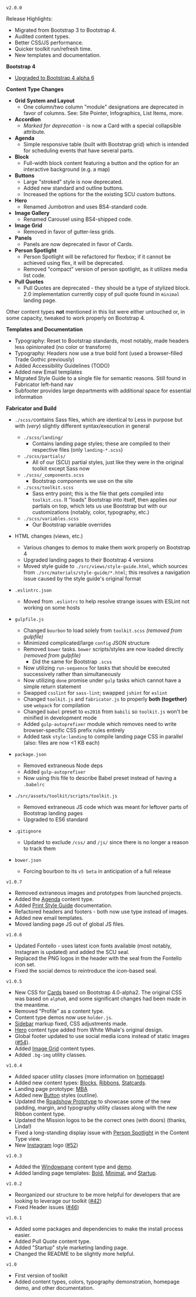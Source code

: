 ```v2.0.0```

Release Highlights:

- Migrated from Bootstrap 3 to Bootstrap 4.
- Audited content types.
- Better CSS/JS performance.
- Quicker toolkit run/refresh time.
- New templates and documentation.

**Bootstrap 4**
- [Upgraded to Bootstrap 4 alpha 6](https://v4-alpha.getbootstrap.com/getting-started/introduction/)


**Content Type Changes**

- **Grid System and Layout**
  - One column/two column "module" designations are deprecated in favor of columns. See: Site Pointer, Infographics, List Items, more.
- **Accordion**
  - _Marked for deprecation_ - is now a Card with a special collapsible attribute.
- **Agenda**
  - Simple responsive table (built with Bootstrap grid) which is intended for scheduling events that have several parts.
- **Block**
  - Full-width block content featuring a button and the option for an interactive background (e.g. a map)
- **Buttons**
  - Large "stroked" style is now deprecated.
  - Added new standard and outline buttons.
  - Increased the options for the the existing SCU custom buttons.
- **Hero**
  - Renamed Jumbotron and uses BS4-standard code.
- **Image Gallery**
  - Renamed Carousel using BS4-shipped code.
- **Image Grid**
  - Removed in favor of gutter-less grids.
- **Panels**
  - Panels are now deprecated in favor of Cards.
- **Person Spotlight**
  - Person Spotlight will be refactored for flexbox; if it cannot be achieved using flex, it will be deprecated.
  - Removed "compact" version of person spotlight, as it utilizes media list code.
- **Pull Quotes**
  - Pull Quotes are deprecated - they should be a type of stylized block.  2.0 implementation currently copy of pull quote found in `minimal` landing page.
  
Other content types **not** mentioned in this list were either untouched or, in some capacity, tweaked to work properly on Bootstrap 4.


**Templates and Documentation**
- Typography: Reset to Bootstrap standards, most notably, made headers less opinionated (no color or transform)
- Typography: Headers now use a true bold font (used a browser-filled Trade Gothic previously)
- Added Accessibility Guidelines (TODO)
- Added new Email templates
- Migrated Style Guide to a single file for semantic reasons.  Still found in Fabricator left-hand nav
- Subfooter provides large departments with additional space for essential information

**Fabricator and Build**

- `./scss/`contains Sass files, which are identical to Less in purpose but with (*very*) slightly different syntax/execution in general
  - `./scss/landing/`
    - Contains landing page styles; these are compiled to their respective files (only `landing-*.scss`)
  - `./scss/partials/`
    - All of our (SCU) partial styles, just like they were in the original toolkit except Sass now
  - `./scss/_components.scss`
      - Bootstrap components we use on the site
  - `./scss/toolkit.scss`
    - Sass entry point; this is the file that gets compiled into `toolkit.css`.  It "loads" Bootstrap into itself, then
    applies our partials on top, which lets us use Bootstrap but with our customizations (notably, color, typography, etc.)
  - `./scss/variables.scss`
    - Our Bootstrap variable overrides


- HTML changes (views, etc.)
  - Various changes to demos to make them work properly on Bootstrap 4
  - Upgraded landing pages to their Bootstrap 4 versions
  - Moved style guide to `./src/views/style-guide.html`, which sources from `./src/materials/style-guide/*.html`; this resolves
  a navigation issue caused by the style guide's original format


- `.eslintrc.json`
  - Moved from `.eslintrc` to help resolve strange issues with ESLint not working on some hosts


- `gulpfile.js`
  - Changed `bourbon` to load solely from `toolkit.scss` *(removed from gulpfile)*
  - Minimized complicated/large `config` JSON structure
  - Removed `bower` tasks.  `bower` scripts/styles are now loaded directly *(removed from gulpfile)*
    - Did the same for Bootstrap `.scss`
  - Now utilizing `run-sequence` for tasks that should be executed successively rather than simultaneously
  - Now utilizing `done` promise under `gulp` tasks which cannot have a simple return statement
  - Swapped `csslint` for `sass-lint`; swapped `jshint` for `eslint`
  - Changed `toolkit.js` and `fabricator.js` to properly **both (together)** use `webpack` for compilation
  - Changed `babel` preset to `es2016` from `babili` so `toolkit.js` won't be minified in development mode
  - Added `gulp-autoprefixer` module which removes need to write browser-specific CSS prefix rules entirely
  - Added task `style:landing` to compile landing page CSS in parallel (also: files are now <1 KB each)


- `package.json`
  - Removed extraneous Node deps
  - Added `gulp-autoprefixer`
  - Now using this file to describe Babel preset instead of having a `.babelrc`
 
 
- `./src/assets/toolkit/scripts/toolkit.js`
  - Removed extraneous JS code which was meant for leftover parts of Bootstrap landing pages
  - Upgraded to ES6 standard
  
  
- `.gitignore`
  - Updated to exclude `/css/` and `/js/` since there is no longer a reason to track them
  
  
- `bower.json`
  - Forcing bourbon to its `v5 beta` in anticipation of a full release
  

```v1.0.7```
- Removed extraneous images and prototypes from launched projects.
- Added the [Agenda](/content-types.html#agenda) content type.
- Added [Print Style Guide](/docs.html#print-style-guide) documentation.
- Refactored headers and footers - both now use type instead of images.
- Added new email templates.
- Moved landing page JS out of global JS files.

```v1.0.6```
- Updated Fontello - uses latest icon fonts available (most notably, Instagram is updated) and added the SCU seal.
- Replaced the PNG logos in the header with the seal from the Fontello icon set.
- Fixed the social demos to reintroduce the icon-based seal.


```v1.0.5```
- New CSS for [Cards](/content-types.html#card) based on Bootstrap 4.0-alpha2. The original CSS was based on `alpha0`, and some significant changes had been made in the meantime.
- Removed "Profile" as a content type.
- Content type demos now use `holder.js`.
- [Sidebar](/content-types.html#sidebar) markup fixed, CSS adjustments made.
- [Hero](/content-types.html#hero) content type added from White Whale's original design.
- Global footer updated to use social media icons instead of static images ([#54](https://github.com/santaclarauniversity/scu-web-assets/issues/54)).
- Added [Image Grid](/content-types.html#image-grid) content types.
- Added `.bg-img` utility classes.

```v1.0.4```
- Added spacer utility classes (more information on [homepage](/))
- Added new content types: [Blocks](/content-types.html#blocks), [Ribbons](/content-types.html#ribbons), [Statcards](/content-types.html#statcards).
- Landing page prototype: [MBA](/landing-pages/mba.html)
- Added new [Button](/content-types.html#button) styles (outline).
- Updated the [Roadshow Prototype](/demos/roadshow-comp.html) to showcase some of the new padding, margin, and typography utility classes along with the new Ribbon content type.
- Updated the Mission logos to be the correct ones (with doors) (thanks, Linda!)
- Fixed a long-standing display issue with [Person Spotlight](/content-types.html#person-spotlight) in the Content Type view.
- New [Instagram](/content-types.html#social-icons) logo ([#52](https://github.com/santaclarauniversity/scu-web-assets/issues/52))

```v1.0.3```
- Added the [Windowpane](/content-types.html#windowpane) content type and [demo](/demos/roadshow-comp.html).
- Added landing page templates: [Bold](/landing-pages/bold.html), [Minimal](/landing-pages/minimal.html), and [Startup](/landing-pages/startup.html).

```v1.0.2```
- Reorganized our structure to be more helpful for developers that are looking to leverage our toolkit ([#42](https://github.com/santaclarauniversity/scu-web-assets/issues/42))
- Fixed Header issues ([#46](https://github.com/santaclarauniversity/scu-web-assets/issues/46))

```v1.0.1```
- Added some packages and dependencies to make the install process easier.
- Added Pull Quote content type.
- Added "Startup" style marketing landing page.
- Changed the README to be slightly more helpful.

```v1.0```
- First version of toolkit
- Added content types, colors, typography demonstration, homepage demo, and other documentation.
